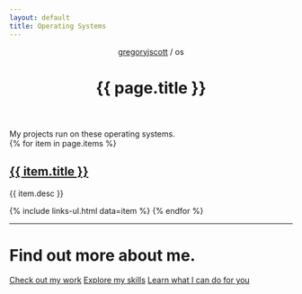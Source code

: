```yaml
---
layout: default
title: Operating Systems
---
```


<header>
  <nav>
    <a href="/">gregoryjscott</a> / os
  </nav>

  <h1>{{ page.title }}</h1>
</header>

<section markdown="1">
My projects run on these operating systems.
</section>

<section>
{% for item in page.items %}
 <h1><a href="{{ item.url }}">{{ item.title }}</a></h1>

 <p>{{ item.desc }}</p>

  {% include links-ul.html data=item %}
{% endfor %}
</section>

<hr>

# Find out more about me.

<a class="button" href="/work/">Check out my work</a>
<a class="button" href="/skills/">Explore my skills</a>
<a class="button recommend" href="/services/">Learn what I can do for you</a>
